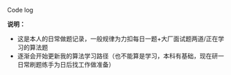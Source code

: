 Code log

**说明：** 
* 这是本人的日常做题记录，一般规律为力扣每日一题+大厂面试题两道/正在学习的算法题 
* 逐渐会开始更新我的算法学习路径（也不能算是学习，本科有基础，现在研一日常刷题练手为日后找工作做准备） 



